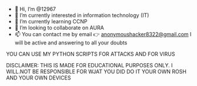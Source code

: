 - 👋 Hi, I’m @12967 
- 👀 I’m currently interested in information technology (IT) 
- 🌱 I’m currently learning CCNP
- 💞️ I’m looking to collaborate on AURA
- 📫 You can contact me by email 👉 anonymoushacker8322@gmail.com 
     I will be active and answering to all your doubts 

<!---
12967/12967 is a ✨ special ✨ repository because its `README.md` (this file) appears on your GitHub profile.
You can click the Preview link to take a look at your changes.
--->

YOU CAN USE MY PYTHON SCRIPTS FOR ATTACKS AND FOR VIRUS

DISCLAIMER: THIS IS MADE FOR EDUCATIONAL PURPOSES ONLY. 
            I WILL.NOT BE RESPONSIBLE FOR WJAT YOU DID
            DO IT YOUR OWN ROSH AND YOUR OWN DEVICES 
